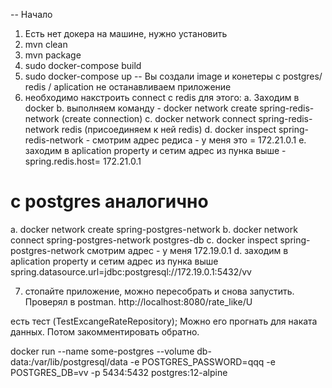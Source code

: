 -- Начало
1) Есть нет докера на машине, нужно установить
2) mvn clean
3) mvn package
4) sudo docker-compose build
5) sudo docker-compose up
-- Вы создали image и конетеры c postgres/  redis / aplication
   не останавливаем приложение
6) необходимо накстроить connect с redis для этого: 
a. Заходим в docker
b. выполняем команду - docker network create spring-redis-network (create connection)
c. docker network connect spring-redis-network redis (присоединяем к ней redis)
d. docker inspect spring-redis-network  - смотрим адрес редиса - у меня это = 172.21.0.1
e. заходим в aplication property и сетим адрес из пунка выше  - spring.redis.host= 172.21.0.1
#  c postgres аналогично
a. docker network create spring-postgres-network
b. docker network connect spring-postgres-network postgres-db
c. docker inspect spring-postgres-network смотрим адрес - у меня 172.19.0.1
d. заходим в aplication property и сетим адрес из пунка выше spring.datasource.url=jdbc:postgresql://172.19.0.1:5432/vv
   
7) стопайте приложение, можно пересобрать  и снова запустить. Проверял в postman.
   http://localhost:8080/rate_like/U
   
есть тест (TestExcangeRateRepository); Можно его прогнать для наката данных. Потом закомментировать обратно.


docker run --name some-postgres --volume db-data:/var/lib/postgresql/data -e POSTGRES_PASSWORD=qqq -e POSTGRES_DB=vv -p 5434:5432 postgres:12-alpine